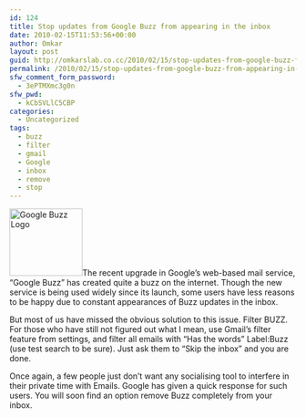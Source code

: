 ```yaml
---
id: 124
title: Stop updates from Google Buzz from appearing in the inbox
date: 2010-02-15T11:53:56+00:00
author: Omkar
layout: post
guid: http://omkarslab.co.cc/2010/02/15/stop-updates-from-google-buzz-from-appearing-in-the-inbox/
permalink: /2010/02/15/stop-updates-from-google-buzz-from-appearing-in-the-inbox/
sfw_comment_form_password:
  - 3ePTMXmc3g0n
sfw_pwd:
  - kCbSVLlC5CBP
categories:
  - Uncategorized
tags:
  - buzz
  - filter
  - gmail
  - Google
  - inbox
  - remove
  - stop
---
```

 <img alt="Google Buzz Logo" src="http://lh3.ggpht.com/_Tf3uLIahhCQ/S3kvILpdIoI/AAAAAAAAAlc/JnimTPpbq58/s800/SGPhoto_2010_02_15%2016_53_11.jpg" title="Google Buzz" class="alignleft" width="128" height="118" />The recent upgrade in Google&#8217;s web-based mail service, &#8220;Google Buzz&#8221; has created quite a buzz on the internet. Though the new service is being used widely since its launch, some users have less reasons to be happy due to constant appearances of Buzz updates in the inbox.

But most of us have missed the obvious solution to this issue. Filter BUZZ. For those who have still not figured out what I mean, use Gmail&#8217;s filter feature from settings, and filter all emails with &#8220;Has the words&#8221; Label:Buzz (use test search to be sure). Just ask them to &#8220;Skip the inbox&#8221; and you are done.

Once again, a few people just don&#8217;t want any socialising tool to interfere in their private time with Emails. Google has given a quick response for such users. You will soon find an option remove Buzz completely from your inbox.
